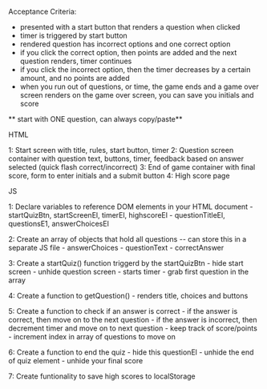 Acceptance Criteria:
- presented with a start button that renders a question when clicked
- timer is triggered by start button
- rendered question has incorrect options and one correct option
- if you click the correct option, then points are added and the next question renders, timer continues
- if you click the incorrect option, then the timer decreases by a certain amount, and no points are added
- when you run out of questions, or time, the game ends and a game over screen renders
on the game over screen, you can save you initials and score

** start with ONE question, can always copy/paste**

HTML

1: Start screen with title, rules, start button, timer
2: Question screen container with question text, buttons, timer, feedback based on answer selected (quick flash correct/incorrect)
3: End of game container with final score, form to enter initials and a submit button
4: High score page

JS

1: Declare variables to reference DOM elements in your HTML document
    - startQuizBtn, startScreenEl, timerEl, highscoreEl
    - questionTitleEl, questionsE1, answerChoicesEl 

2: Create an array of objects that hold all questions -- can store this in a separate JS file
    - answerChoices
    - questionText
    - correctAnswer

3: Create a startQuiz() function triggerd by the startQuizBtn
    - hide start screen
    - unhide question screen
    - starts timer
    - grab first question in the array

4: Create a function to getQuestion()
    - renders title, choices and buttons

5: Create a function to check if an answer is correct
    - if the answer is correct, then move on to the next question
    - if the answer is incorrect, then decrement timer and move on to next question
    - keep track of score/points
    - increment index in array of questions to move on

6: Create a function to end the quiz
    - hide this questionEl
    - unhide the end of quiz element
    - unhide your final score

7: Create funtionality to save high scores to localStorage